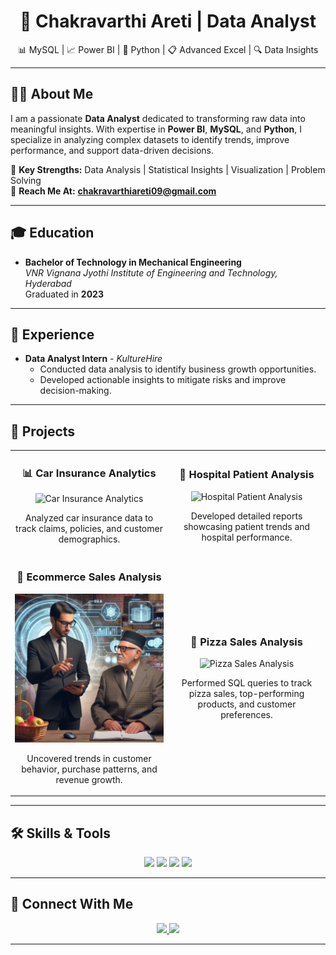 <h1 align="center">🚀 Chakravarthi Areti | Data Analyst</h1>
<p align="center">📊 MySQL | 📈 Power BI | 🐍 Python | 📋 Advanced Excel | 🔍 Data Insights</p>

---

## 🧑‍💻 About Me  
I am a passionate **Data Analyst** dedicated to transforming raw data into meaningful insights. With expertise in **Power BI**, **MySQL**, and **Python**, I specialize in analyzing complex datasets to identify trends, improve performance, and support data-driven decisions.

🌟 **Key Strengths:** Data Analysis | Statistical Insights | Visualization | Problem Solving  
📩 **Reach Me At:** **[chakravarthiareti09@gmail.com](mailto:chakravarthiareti09@gmail.com)**  

---

## 🎓 Education  
- **Bachelor of Technology in Mechanical Engineering**  
  *VNR Vignana Jyothi Institute of Engineering and Technology, Hyderabad*  
  Graduated in **2023**

---

## 💼 Experience  
- **Data Analyst Intern** - *KultureHire*  
  - Conducted data analysis to identify business growth opportunities.  
  - Developed actionable insights to mitigate risks and improve decision-making.

---

## 📂 Projects  

<table>
<tr>
  <td width="50%">
    <h3 align="center">📊 Car Insurance Analytics</h3>
    <p align="center">
      <img src="https://via.placeholder.com/300" alt="Car Insurance Analytics" width="100%"/>
    </p>
    <p align="center">Analyzed car insurance data to track claims, policies, and customer demographics.</p>
  </td>
  <td width="50%">
    <h3 align="center">🏥 Hospital Patient Analysis</h3>
    <p align="center">
      <img src="https://via.placeholder.com/300" alt="Hospital Patient Analysis" width="100%"/>
    </p>
    <p align="center">Developed detailed reports showcasing patient trends and hospital performance.</p>
  </td>
</tr>

<tr>
  <td width="50%">
    <h3 align="center">🛒 Ecommerce Sales Analysis</h3>
    <p align="center">
      <img src="https://github.com/Chakravarthi-areti/Chakravarthi-areti/blob/main/A%20data%20analyst%20dressed%20in%20a%20black%20suit%20giving%20suggestions%20to%20the%20old%20owner%20of%20Altiq%20Mart.png?raw=true" alt="Ecommerce Sales Analysis" width="100%"/>
    </p>
    <p align="center">Uncovered trends in customer behavior, purchase patterns, and revenue growth.</p>
  </td>
  <td width="50%">
    <h3 align="center">🍕 Pizza Sales Analysis</h3>
    <p align="center">
      <img src="https://via.placeholder.com/300" alt="Pizza Sales Analysis" width="100%"/>
    </p>
    <p align="center">Performed SQL queries to track pizza sales, top-performing products, and customer preferences.</p>
  </td>
</tr>
</table>

---

## 🛠️ Skills & Tools  
<p align="center">
  <img src="https://img.shields.io/badge/-Python-3776AB?logo=python&logoColor=white&style=for-the-badge" />
  <img src="https://img.shields.io/badge/-MySQL-4479A1?logo=mysql&logoColor=white&style=for-the-badge" />
  <img src="https://img.shields.io/badge/-Power%20BI-F2C811?logo=power-bi&logoColor=white&style=for-the-badge" />
  <img src="https://img.shields.io/badge/-Excel-217346?logo=microsoft-excel&logoColor=white&style=for-the-badge" />
</p>

---

## 🔗 Connect With Me  
<p align="center">
  <a href="https://github.com/Chakravarthi-areti" target="_blank">
    <img src="https://img.shields.io/badge/-GitHub-181717?logo=github&logoColor=white&style=for-the-badge" />
  </a>
  <a href="https://www.linkedin.com/in/chakravarthi-areti-522390227/" target="_blank">
    <img src="https://img.shields.io/badge/-LinkedIn-0077B5?logo=linkedin&logoColor=white&style=for-the-badge" />
  </a>
</p>

---

